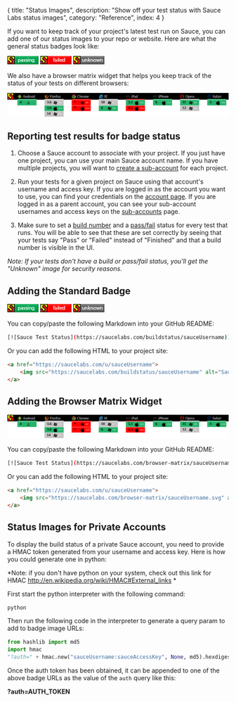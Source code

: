 {
  title: "Status Images",
  description: "Show off your test status with Sauce Labs status images",
  category: "Reference",
  index: 4
}

If you want to keep track of your project's latest test run on Sauce, you can add one of our status images to your repo or website. Here are what the general status badges look like:

![sauce-badge-passing](/images/reference/status-images/status-passing.png) ![sauce-badge-fail](/images/reference/status-images/status-failed.png) ![sauce-badge-unknown](/images/reference/status-images/status-unknown.png)

We also have a browser matrix widget that helps you keep track of the status of your tests on different browsers:

![sauce-labs-browser-matrix](/images/reference/status-images/status-browser-matrix.svg)

## Reporting test results for badge status

1. Choose a Sauce account to associate with your project.
If you just have one project, you can use your main Sauce account name.
If you have multiple projects, you will want to [create a sub-account](/reference/team-management/) for each project.

2. Run your tests for a given project on Sauce using that account's username and access key. If you are logged in as the account you want to use, you can find your credentials on the [account page](https://saucelabs.com/account). If you are logged in as a parent account, you can see your sub-account usernames and access keys on the [sub-accounts](https://saucelabs.com/sub-accounts) page.

3. Make sure to set a [build number](/reference/test-configuration/#recording-build-numbers) and a [pass/fail](/reference/test-configuration/#recording-pass-fail-status) status for every test that runs. You will be able to see that these are set correctly by seeing that your tests say "Pass" or "Failed" instead of "Finished" and that a build number is visible in the UI.

*Note: If your tests don't have a build or pass/fail status, you'll get the "Unknown" image for security reasons.*

## Adding the Standard Badge

![sauce-badge-passing](/images/reference/status-images/status-passing.png) ![sauce-badge-fail](/images/reference/status-images/status-failed.png) ![sauce-badge-unknown](/images/reference/status-images/status-unknown.png)

You can copy/paste the following Markdown into your GitHub README:

```bash
[![Sauce Test Status](https://saucelabs.com/buildstatus/sauceUsername)](https://saucelabs.com/u/sauceUsername)
```

Or you can add the following HTML to your project site:

```html
<a href="https://saucelabs.com/u/sauceUsername">
    <img src="https://saucelabs.com/buildstatus/sauceUsername" alt="Sauce Test Status">
</a>
```

## Adding the Browser Matrix Widget

![sauce-labs-browser-matrix](/images/reference/status-images/status-browser-matrix.svg)

You can copy/paste the following Markdown into your GitHub README:

```bash
[![Sauce Test Status](https://saucelabs.com/browser-matrix/sauceUsername.svg)](https://saucelabs.com/u/sauceUsername)
```

Or you can add the following HTML to your project site:

```html
<a href="https://saucelabs.com/u/sauceUsername">
    <img src="https://saucelabs.com/browser-matrix/sauceUsername.svg" alt="Sauce Test Status">
</a>
```

## Status Images for Private Accounts

To display the build status of a private Sauce account, you need to provide a HMAC token generated from your username and access key. Here is how you could generate one in python:

*Note: if you don't have python on your system, check out this link for HMAC http://en.wikipedia.org/wiki/HMAC#External_links *

First start the python interpreter with the following command:
```bash
python
```

Then run the following code in the interpreter to generate a query param to add to badge image URLs:
```python
from hashlib import md5
import hmac
"?auth=" + hmac.new("sauceUsername:sauceAccessKey", None, md5).hexdigest()
```

Once the auth token has been obtained, it can be appended to one of the above badge URLs as the value of the `auth` query like this:

**?auth=AUTH_TOKEN**
